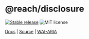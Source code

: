 # @reach/disclosure

[![Stable release](https://img.shields.io/npm/v/@reach/disclosure.svg)](https://npm.im/@reach/disclosure) ![MIT license](https://badgen.now.sh/badge/license/MIT)

[Docs](https://reacttraining.com/reach-ui/disclosure) | [Source](https://github.com/reach/reach-ui/tree/master/packages/disclosure) | [WAI-ARIA](https://www.w3.org/TR/wai-aria-practices-1.1/#disclosure)
